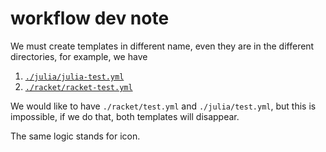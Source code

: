 # workflow dev note

We must create templates in different name, even they are in the different directories, for example, we have

1. [`./julia/julia-test.yml`](./julia/julia-test.yml)
2. [`./racket/racket-test.yml`](./racket/racket-test.yml)

We would like to have `./racket/test.yml` and `./julia/test.yml`, but this is impossible, if we do that, both templates will disappear.

The same logic stands for icon.
